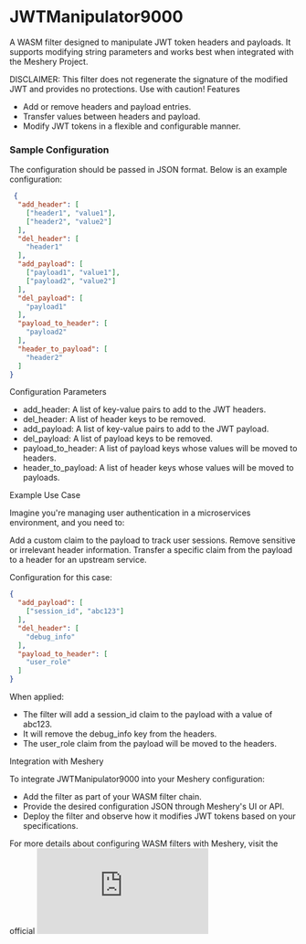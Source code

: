 # JWTManipulator9000

A WASM filter designed to manipulate JWT token headers and payloads. It supports modifying string parameters and works best when integrated with the Meshery Project.

DISCLAIMER:
This filter does not regenerate the signature of the modified JWT and provides no protections. Use with caution!
Features
- Add or remove headers and payload entries.
- Transfer values between headers and payload.
- Modify JWT tokens in a flexible and configurable manner.

### Sample Configuration

The configuration should be passed in JSON format. Below is an example configuration:
```json
 {
  "add_header": [
    ["header1", "value1"],
    ["header2", "value2"]
  ],
  "del_header": [
    "header1"
  ],
  "add_payload": [
    ["payload1", "value1"],
    ["payload2", "value2"]
  ],
  "del_payload": [
    "payload1"
  ],
  "payload_to_header": [
    "payload2"
  ],
  "header_to_payload": [
    "header2"
  ]
}
```
Configuration Parameters

  - add_header: A list of key-value pairs to add to the JWT headers.
  - del_header: A list of header keys to be removed.
  - add_payload: A list of key-value pairs to add to the JWT payload.
  - del_payload: A list of payload keys to be removed.
  - payload_to_header: A list of payload keys whose values will be moved to headers.
  - header_to_payload: A list of header keys whose values will be moved to payloads.

Example Use Case

Imagine you're managing user authentication in a microservices environment, and you need to:

  Add a custom claim to the payload to track user sessions.
  Remove sensitive or irrelevant header information.
  Transfer a specific claim from the payload to a header for an upstream service.

Configuration for this case:
```json
{
  "add_payload": [
    ["session_id", "abc123"]
  ],
  "del_header": [
    "debug_info"
  ],
  "payload_to_header": [
    "user_role"
  ]
}
```
When applied:

  - The filter will add a session_id claim to the payload with a value of abc123.
  - It will remove the debug_info key from the headers.
  - The user_role claim from the payload will be moved to the headers.

Integration with Meshery

To integrate JWTManipulator9000 into your Meshery configuration:

   - Add the filter as part of your WASM filter chain.
   - Provide the desired configuration JSON through Meshery's UI or API.
   - Deploy the filter and observe how it modifies JWT tokens based on your specifications.

For more details about configuring WASM filters with Meshery, visit the official ![Meshery documentation](https://github.com/meshery/.github/blob/master/profile/README.md)
